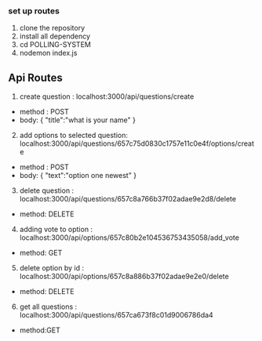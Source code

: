 ### set up routes
1. clone the repository
2. install all dependency
3. cd POLLING-SYSTEM
4. nodemon index.js

## Api Routes


1) create question :  localhost:3000/api/questions/create
-  method : POST
-  body:
        {
            "title":"what is your name"
        }

2) add options to selected question:  localhost:3000/api/questions/657c75d0830c1757e11c0e4f/options/create
- method : POST
- body:
        {
            "text":"option one newest"
        }

3) delete question : localhost:3000/api/questions/657c8a766b37f02adae9e2d8/delete
- method: DELETE


4) adding vote to option : localhost:3000/api/options/657c80b2e104536753435058/add_vote
- method: GET


5) delete option by id : localhost:3000/api/options/657c8a886b37f02adae9e2e0/delete
- method: DELETE

6) get all questions : localhost:3000/api/questions/657ca673f8c01d9006786da4
- method:GET
